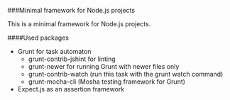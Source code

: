 ###Minimal framework for Node.js projects

This is a minimal framework for Node.js projects.

####Used packages
- Grunt for task automaton
  - grunt-contrib-jshint for linting
  - grunt-newer for running Grunt with newer files only
  - grunt-contrib-watch (run this task with the grunt watch command)
  - grunt-mocha-cli (Mosha testing framework for Grunt)
- Expect.js as an assertion framework



